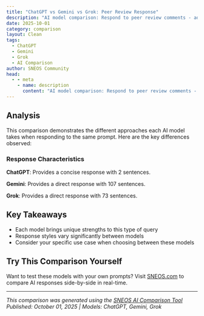 ```yaml
---
title: "ChatGPT vs Gemini vs Grok: Peer Review Response"
description: "AI model comparison: Respond to peer review comments - address criticisms professionally..."
date: 2025-10-01
category: comparison
layout: Clean
tags:
  - ChatGPT
  - Gemini
  - Grok
  - AI Comparison
author: SNEOS Community
head:
  - - meta
    - name: description
      content: "AI model comparison: Respond to peer review comments - address criticisms professionally..."
---
```


<ChatComparison
  title="ChatGPT vs Gemini vs Grok: Peer Review Response"
  prompt="Respond to peer review comments - address criticisms professionally"
  :responses='{
    "ChatGPT": "Certainly! Please provide the peer review comments you would like me to help you respond to.",
    "Gemini": "Okay, let\u0027s break down how to respond to peer review comments professionally and effectively.  I\u0027ll give you a template and then we can work together on specific examples if you provide them.\n\n**The Core Principles of a Good Response:**\n\n*   **Be Respectful and Appreciative:** Remember, reviewers are volunteering their time to help improve your work. Even if you disagree, thank them for their efforts.\n*   **Be Clear and Concise:**  Make it easy for the editor and reviewers to understand what you did in response to each comment.\n*   **Be Specific:** Refer to the reviewer\u0027s comment by number (e.g., \u0022Response to Reviewer 1, Comment 3\u0022).\n*   **Be Honest:** If you made a mistake, admit it. If you disagree, explain why, providing evidence to support your position.\n*   **Be Constructive:** Focus on improving the manuscript.\n*   **Be Timely:** Respond within the timeframe provided by the journal.\n*   **Follow Journal Guidelines:** Some journals have specific formatting requirements for responses. Check the instructions.\n\n**General Template for Responding to Reviewers:**\n\n\u0060\u0060\u0060\n**To the Editor and Reviewers:**\n\nThank you very much for your time and insightful comments on our manuscript, \u0022[Manuscript Title]\u0022 (Manuscript ID: [Manuscript ID]). We have carefully considered all of your suggestions and have revised the manuscript accordingly.  Our responses to each comment are detailed below.\n\n**Reviewer 1:**\n\n*   **Comment 1:** [Quote the reviewer\u0027s comment verbatim]\n    *   **Response:** [Your response.  This should clearly state what you did (e.g., \u0022We have revised the text to clarify this point,\u0022 \u0022We have added a new section to address this issue,\u0022 \u0022We respectfully disagree with this suggestion because...\u0022).  If you made changes, indicate where they are in the revised manuscript (e.g., \u0022See lines 120-125\u0022). If you didn\u0027t make changes, explain why.]\n\n*   **Comment 2:** [Quote the reviewer\u0027s comment verbatim]\n    *   **Response:** [Your response]\n\n[And so on for each comment from Reviewer 1]\n\n**Reviewer 2:**\n\n*   **Comment 1:** [Quote the reviewer\u0027s comment verbatim]\n    *   **Response:** [Your response]\n\n[And so on for each comment from Reviewer 2]\n\n**Changes to the Manuscript:**\n\n*   [Optional: A brief summary of the major changes made to the manuscript in response to the reviewers\u0027 comments.  This can be helpful for the editor.]\n\nWe believe that the revisions have significantly improved the manuscript. Thank you again for your valuable feedback.\n\nSincerely,\n\n[Your Name(s)]\n\u0060\u0060\u0060\n\n**Key Phrases to Use:**\n\n*   **Expressing Gratitude:**\n    *   \u0022We thank the reviewer for this helpful suggestion.\u0022\n    *   \u0022We appreciate the reviewer\u0027s insightful comments.\u0022\n    *   \u0022We are grateful for the reviewer\u0027s careful reading of our manuscript.\u0022\n*   **Acknowledging the Comment:**\n    *   \u0022We agree with the reviewer that...\u0022\n    *   \u0022The reviewer raises an important point about...\u0022\n    *   \u0022We understand the reviewer\u0027s concern regarding...\u0022\n*   **Describing Changes Made:**\n    *   \u0022We have revised the manuscript to address this comment.  Specifically, we have...\u0022\n    *   \u0022We have added a new paragraph/section to clarify this point (see lines X-Y).\u0022\n    *   \u0022We have rephrased this sentence to improve clarity (see line Z).\u0022\n    *   \u0022Following the reviewer\u0027s suggestion, we have...\u0022\n    *   \u0022We have incorporated this suggestion into the discussion (see lines A-B).\u0022\n*   **Respectfully Disagreeing:**\n    *   \u0022While we appreciate the reviewer\u0027s suggestion, we believe that...\u0022\n    *   \u0022We respectfully disagree with this interpretation because...\u0022\n    *   \u0022Although we understand the reviewer\u0027s concern, we feel that changing this would...\u0022\n    *   \u0022We considered this approach but ultimately decided that...  Our reasoning is as follows...\u0022\n    *   \u0022The reviewer is correct that... However, this is beyond the scope of the current study, which focuses on...\u0022 (If the suggestion is valid but outside the current scope)\n*   **Admitting a Mistake:**\n    *   \u0022We apologize for this oversight.  We have corrected this error in the revised manuscript.\u0022\n    *   \u0022The reviewer is correct.  We have updated the figure/table to reflect this change.\u0022\n*   **Explaining Limitations (if applicable):**\n    *   \u0022We acknowledge that this is a limitation of our study. We have added a statement to this effect in the discussion section (see lines X-Y).\u0022\n    *   \u0022Ideally, we would have liked to [do something], but this was not feasible due to [reason]. We have mentioned this limitation in the manuscript.\u0022\n*   **Referring to the Manuscript:**\n    *   \u0022See lines X-Y in the revised manuscript.\u0022\n    *   \u0022This is now addressed in the revised manuscript (see Section Z).\u0022\n*   **When unable to perform suggested changes:**\n    *   \u0022We appreciate the reviewer\u0027s suggestion but unfortunately, we do not have access to the data necessary to conduct this analysis.\u0022\n    *   \u0022While we agree that this would be valuable, performing [Suggested change] is beyond the scope of this study and would require significant additional resources.\u0022\n\n**How to Handle Specific Scenarios:**\n\n*   **Conflicting Reviews:** If reviewers disagree with each other, acknowledge both viewpoints and explain your decision.  You might say something like: \u0022Reviewer 1 suggested X, while Reviewer 2 suggested Y. We have chosen to follow Reviewer 1\u0027s suggestion because [reason].\u0022\n*   **Unclear Comments:** If you don\u0027t understand a comment, ask for clarification (either to the editor or, if possible, directly to the reviewer).  You could say: \u0022We are unclear on what the reviewer is suggesting here. Could the reviewer please provide more detail?\u0022 (Do this through the editor).\n*   **Comments You Disagree With:** This is where it\u0027s crucial to be respectful but firm.  Explain your reasoning clearly and provide evidence to support your position.  Avoid being defensive or dismissive.\n*   **Too Many Comments:** It can be overwhelming to receive a lot of feedback.  Take a break, prioritize the most important comments, and address them systematically.  Don\u0027t be afraid to ask for an extension from the editor if you need more time.\n*   **Contradictory Comments:** If you receive conflicting comments, address both, stating why you have chosen to address one over the other, or if you\u0027ve addressed both, explain how.\n\n**Let\u0027s Practice!**\n\nTo make this more concrete, give me an example of a peer review comment you\u0027ve received (or a hypothetical one) and let\u0027s craft a response together.  For example:\n\n**Example Comment:** \u0022The introduction is too long and lacks a clear statement of the research question.\u0022\n\nWhat would be a good response to this?  Let\u0027s work through it.  I can help you structure your response, suggest appropriate language, and ensure you\u0027re addressing the criticism effectively.\n",
    "Grok": "Responding to peer review comments professionally is crucial for maintaining a constructive dialogue, demonstrating your commitment to improving your work, and building a positive relationship with reviewers. Below is a guide on how to address criticisms in a professional manner, along with a template and examples.\n\n---\n\n### **General Guidelines for Responding to Peer Review Comments**\n1. **Start with Gratitude**: Thank the reviewer for their time and feedback, even if the criticism feels harsh. This sets a positive tone.\n2. **Be Respectful and Objective**: Avoid defensiveness or emotional language. Focus on the content of the feedback, not the tone.\n3. **Acknowledge the Criticism**: Show that you understand the reviewer\u2019s point by summarizing or restating their concern briefly.\n4. **Provide a Clear Response**: Explain how you have addressed (or plan to address) the issue, or provide a reasoned explanation if you disagree.\n5. **Be Concise and Specific**: Avoid lengthy justifications. Reference specific sections, data, or changes made in your work.\n6. **Use a Professional Tone**: Keep your language formal and polite, avoiding sarcasm or frustration.\n\n---\n\n### **Structure for Responding to Peer Review Comments**\n1. **Thank the Reviewer**: Acknowledge their effort.\n2. **Summarize the Comment**: Briefly restate their critique to show understanding.\n3. **Explain Your Action/Revision**: Describe how you addressed the issue (e.g., changes made, additional analysis, or clarification).\n4. **Justify Disagreement (if applicable)**: If you disagree, provide a logical, evidence-based rationale without being confrontational.\n5. **Close Politely**: Reiterate appreciation for their input.\n\n---\n\n### **Example Template**\n**Dear Reviewer [Number/Name],**\n\nThank you for taking the time to review my work and for providing valuable feedback. I appreciate your insights and have carefully considered your comments to improve the manuscript.\n\n**Regarding your comment on [specific issue]:** I understand your concern that [summarize their critique]. In response, I have [explain action taken, e.g., revised the section, added data, clarified the point]. You can find these changes in [specific location, e.g., Section 3, Page 5]. If this does not fully address your concern, I am happy to discuss further or make additional revisions.\n\n(If disagreeing:) While I respectfully differ on [specific point], I believe [provide rationale or evidence supporting your position]. I hope this explanation clarifies my approach, and I\u2019m open to alternative suggestions.\n\nThank you again for your thoughtful feedback, which has helped strengthen this work.\n\nSincerely,  \n[Your Name]\n\n---\n\n### **Examples of Responses to Specific Criticisms**\n\n#### **Example 1: Addressing a Valid Criticism**\n**Comment:** \u201CThe methodology section lacks detail on participant selection criteria, making it hard to assess the validity of the results.\u201D  \n**Response:**  \nDear Reviewer 1,  \nThank you for your thorough review and insightful feedback. I appreciate your point about the lack of detail in the methodology section regarding participant selection criteria. In response, I have added a detailed description of the criteria, including age range, inclusion/exclusion factors, and recruitment process, which can be found in Section 2.3 on Page 7 of the revised manuscript. I hope this provides the necessary clarity, and I welcome any further suggestions.  \nThank you again for helping improve this section.  \nSincerely,  \n[Your Name]\n\n#### **Example 2: Disagreeing Respectfully**\n**Comment:** \u201CThe conclusion overstates the implications of the findings, given the small sample size.\u201D  \n**Response:**  \nDear Reviewer 2,  \nThank you for reviewing my manuscript and for your constructive feedback. I understand your concern that the conclusion may overstate the implications due to the small sample size. While I have toned down some of the language in the conclusion (see revised text on Page 15), I believe the findings still suggest meaningful trends, as supported by [cite specific evidence or statistical significance]. I have also added a limitation statement acknowledging the sample size and the need for future research, which can be found in Section 5.2. I hope this strikes a balance, and I\u2019m open to additional revisions if you feel this is still overstated.  \nThank you once again for your helpful input.  \nSincerely,  \n[Your Name]\n\n#### **Example 3: Addressing a Misunderstanding**\n**Comment:** \u201CThe data in Table 2 appears inconsistent with the text description on Page 10.\u201D  \n**Response:**  \nDear Reviewer 3,  \nThank you for your careful review and for pointing out the apparent inconsistency between Table 2 and the description on Page 10. I apologize for the lack of clarity in my wording. To address this, I have revised the text on Page 10 to accurately reflect the data presented in Table 2, ensuring consistency in the reported values. I hope this resolves the issue, and I\u2019m happy to make further adjustments if needed.  \nThank you again for catching this and helping improve the manuscript\u2019s clarity.  \nSincerely,  \n[Your Name]\n\n---\n\n### **Additional Tips**\n- **Address Every Comment**: Even minor comments should be acknowledged. If a comment is unclear, politely ask for clarification.\n- **Track Changes**: If submitting a revised manuscript, highlight changes (e.g., using track changes or a summary table of revisions) to make it easy for reviewers to see your updates.\n- **Stay Calm**: If a comment feels overly critical, take time to process it before responding. Focus on the intent to improve your work.\n- **Seek Input if Needed**: If you\u2019re unsure how to respond, consult a colleague or mentor for advice on handling specific criticisms.\n\nBy following these guidelines, you can turn peer review feedback into an opportunity to enhance your work while maintaining professionalism and respect. If you have specific peer review comments you\u2019d like help responding to, feel free to share them, and I can assist with tailored responses!"
  }'
  published-date="10:20"
/>

## Analysis

This comparison demonstrates the different approaches each AI model takes when responding to the same prompt. Here are the key differences observed:

### Response Characteristics

**ChatGPT**: Provides a concise response with 2 sentences. 

**Gemini**: Provides a direct response with 107 sentences. 

**Grok**: Provides a direct response with 73 sentences. 

## Key Takeaways

- Each model brings unique strengths to this type of query
- Response styles vary significantly between models
- Consider your specific use case when choosing between these models

## Try This Comparison Yourself

Want to test these models with your own prompts? Visit [SNEOS.com](https://sneos.com) to compare AI responses side-by-side in real-time.

---

*This comparison was generated using the [SNEOS AI Comparison Tool](https://sneos.com)*
*Published: October 01, 2025 | Models: ChatGPT, Gemini, Grok*
